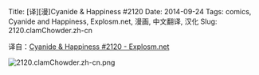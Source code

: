 Title: [译][漫]Cyanide & Happiness #2120
Date: 2014-09-24
Tags: comics, Cyanide and Happiness, Explosm.net, 漫画, 中文翻译, 汉化
Slug: 2120.clamChowder.zh-cn

译自：[Cyanide & Happiness #2120 - Explosm.net](http://explosm.net/comics/2120/)


![2120.clamChowder.zh-cn.png](/static/images/comics/2120.clamChowder.zh-cn.png)
